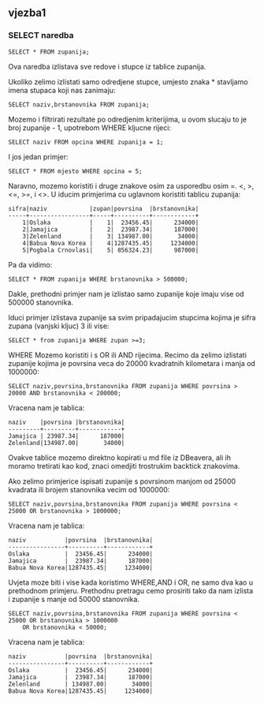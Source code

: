 ## vjezba1

### SELECT naredba
```
SELECT * FROM zupanija;
```
Ova naredba izlistava sve redove i stupce iz tablice zupanija.

Ukoliko zelimo izlistati samo odredjene stupce, umjesto znaka *
stavljamo imena stupaca koji nas zanimaju: 

```
SELECT naziv,brstanovnika FROM zupanija;
```

Mozemo i filtrirati rezultate po odredjenim kriterijima,
u ovom slucaju to je broj zupanije - 1, upotrebom WHERE
kljucne rijeci:
```
SELECT naziv FROM opcina WHERE zupanija = 1;
```
I jos jedan primjer:
```
SELECT * FROM mjesto WHERE opcina = 5;
```

Naravno, mozemo koristiti i druge znakove osim za usporedbu osim =.
<, >, <=, >=, i <>. 
U iducim primjerima cu uglavnom koristiti tablicu zupanija:
```
sifra|naziv            |zupan|povrsina  |brstanovnika|
-----+-----------------+-----+----------+------------+
    1|Oslaka           |    1|  23456.45|      234000|
    2|Jamajica         |    2|  23987.34|      187000|
    3|Zelenland        |    3| 134987.00|       34000|
    4|Babua Nova Korea |    4|1287435.45|     1234000|
    5|Pogbala Crnovlasi|    5| 856324.23|      987000|
```
Pa da vidimo:
```
SELECT * FROM zupanija WHERE brstanovnika > 500000;
```
Dakle, prethodni primjer nam je izlistao samo zupanije koje imaju
vise od 500000 stanovnika.

Iduci primjer izlistava zupanije sa svim pripadajucim stupcima kojima
je sifra zupana (vanjski kljuc) 3 ili vise:
```
SELECT * from zupanija WHERE zupan >=3;
```

WHERE Mozemo koristiti i s OR ili AND rijecima. Recimo da zelimo izlistati
zupanije kojima je povrsina veca do 20000 kvadratnih kilometara i manja od 1000000:
```
SELECT naziv,povrsina,brstanovnika FROM zupanija WHERE povrsina > 20000 AND brstanovnika < 200000;
```
Vracena nam je tablica:
```
naziv    |povrsina |brstanovnika|
---------+---------+------------+
Jamajica | 23987.34|      187000|
Zelenland|134987.00|       34000|
```
Ovakve tablice mozemo direktno kopirati u md file iz DBeavera, ali ih moramo tretirati kao kod,
znaci omedjiti trostrukim backtick znakovima.

Ako zelimo primjerice ispisati zupanije s povrsinom manjom od 25000 kvadrata ili brojem stanovnika
vecim od 1000000:
```
SELECT naziv,povrsina,brstanovnika FROM zupanija WHERE povrsina < 25000 OR brstanovnika > 1000000;
```
Vracena nam je tablica:
```
naziv           |povrsina  |brstanovnika|
----------------+----------+------------+
Oslaka          |  23456.45|      234000|
Jamajica        |  23987.34|      187000|
Babua Nova Korea|1287435.45|     1234000|
```
Uvjeta moze biti i vise kada koristimo WHERE,AND i OR, ne samo dva kao u prethodnom primjeru.
Prethodnu pretragu cemo prosiriti tako da nam izlista i zupanije s manje od 50000 stanovnika.
```
SELECT naziv,povrsina,brstanovnika FROM zupanija WHERE povrsina < 25000 OR brstanovnika > 1000000
	OR brstanovnika < 50000; 
```
Vracena nam je tablica:
```
naziv           |povrsina  |brstanovnika|
----------------+----------+------------+
Oslaka          |  23456.45|      234000|
Jamajica        |  23987.34|      187000|
Zelenland       | 134987.00|       34000|
Babua Nova Korea|1287435.45|     1234000|
```